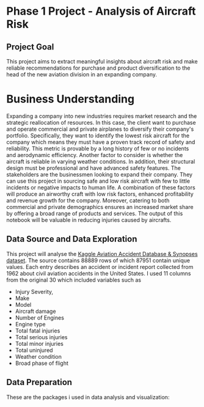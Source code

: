 # Phase 1 Project - Analysis of Aircraft Risk
## Project Goal
This project aims to extract meaningful insights about aircraft risk and make reliable recommendations for purchase and product diversification to the head of the new aviation division
in an expanding company.

# Business Understanding
Expanding a company into new industries requires market research and the strategic reallocation of resources. 
In this case, the client want to purchase and operate commercial and private airplanes to diversify their company's portfolio. 
Specifically, they want to identify the lowest risk aircraft for the company which means they must have a proven track record of safety and reliability. 
This metric is provable by a long history of few or no incidents and aerodynamic efficiency. Another factor to consider is whether the aircraft is reliable in varying weather conditions. 
In addition, their structural design must be professional and have advanced safety features.
The stakeholders are the businessmen looking to expand their company. 
They can use this project in sourcing safe and low risk aircraft with few to little incidents or negative impacts to human life.
A combination of these factors will produce an airworthy craft with low risk factors, enhanced profitability and revenue growth for the company. 
Moreover, catering to both commercial and private demographics ensures an increased market share by offering a broad range of products and services.
The output of this notebook will be valuable in reducing injuries caused by aircrafts.

## Data Source and Data Exploration
This project will analyse the [Kaggle Aviation Accident Database & Synopses dataset](https://www.kaggle.com/datasets/khsamaha/aviation-accident-database-synopses). The source contains 88889
rows of which 87951 contain unique values. Each entry describes an accident or incident report collected from 1962 about civil aviation accidents in the United States.
I used 11 columns from the original 30 which included variables such as 
- Injury Severity,
- Make
- Model
- Aircraft damage
- Number of Engines
- Engine type
- Total fatal injuries
- Total serious injuries
- Total minor injuries
- Total uninjured
- Weather condition
- Broad phase of flight

## Data Preparation
These are the packages i used in data analysis and visualization:




